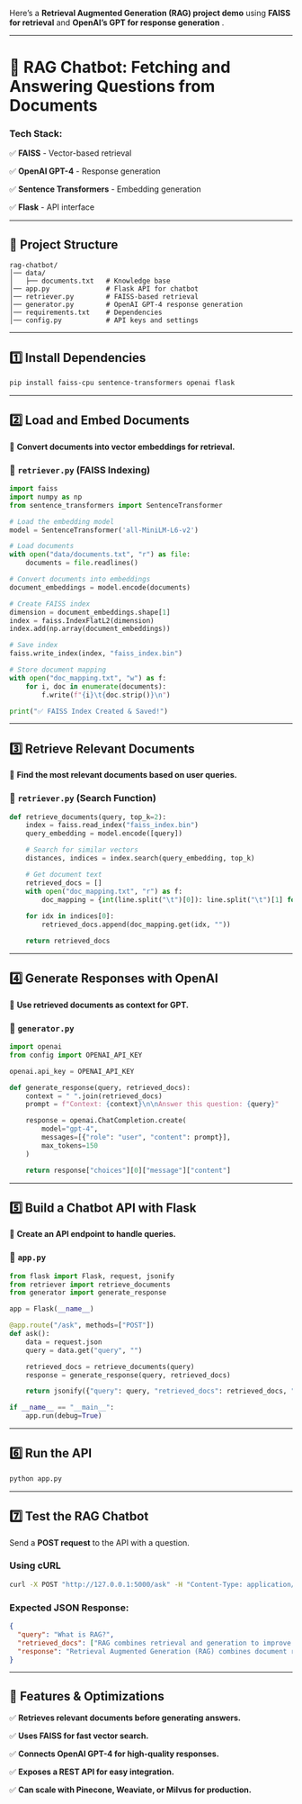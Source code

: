 Here’s a **Retrieval Augmented Generation (RAG) project demo** using **FAISS for retrieval** and  **OpenAI’s GPT for response generation** .

---

# **🚀 RAG Chatbot: Fetching and Answering Questions from Documents**

### **Tech Stack:**

✅ **FAISS** - Vector-based retrieval

✅ **OpenAI GPT-4** - Response generation

✅ **Sentence Transformers** - Embedding generation

✅ **Flask** - API interface

---

## **📌 Project Structure**

```
rag-chatbot/
│── data/
│   ├── documents.txt   # Knowledge base
│── app.py              # Flask API for chatbot
│── retriever.py        # FAISS-based retrieval
│── generator.py        # OpenAI GPT-4 response generation
│── requirements.txt    # Dependencies
│── config.py           # API keys and settings
```

---

## **1️⃣ Install Dependencies**

```bash
pip install faiss-cpu sentence-transformers openai flask
```

---

## **2️⃣ Load and Embed Documents**

🔹 **Convert documents into vector embeddings for retrieval.**

### **📄 `retriever.py` (FAISS Indexing)**

```python
import faiss
import numpy as np
from sentence_transformers import SentenceTransformer

# Load the embedding model
model = SentenceTransformer('all-MiniLM-L6-v2')

# Load documents
with open("data/documents.txt", "r") as file:
    documents = file.readlines()

# Convert documents into embeddings
document_embeddings = model.encode(documents)

# Create FAISS index
dimension = document_embeddings.shape[1]
index = faiss.IndexFlatL2(dimension)
index.add(np.array(document_embeddings))

# Save index
faiss.write_index(index, "faiss_index.bin")

# Store document mapping
with open("doc_mapping.txt", "w") as f:
    for i, doc in enumerate(documents):
        f.write(f"{i}\t{doc.strip()}\n")

print("✅ FAISS Index Created & Saved!")
```

---

## **3️⃣ Retrieve Relevant Documents**

🔹 **Find the most relevant documents based on user queries.**

### **📄 `retriever.py` (Search Function)**

```python
def retrieve_documents(query, top_k=2):
    index = faiss.read_index("faiss_index.bin")
    query_embedding = model.encode([query])

    # Search for similar vectors
    distances, indices = index.search(query_embedding, top_k)

    # Get document text
    retrieved_docs = []
    with open("doc_mapping.txt", "r") as f:
        doc_mapping = {int(line.split("\t")[0]): line.split("\t")[1] for line in f}
  
    for idx in indices[0]:
        retrieved_docs.append(doc_mapping.get(idx, ""))

    return retrieved_docs
```

---

## **4️⃣ Generate Responses with OpenAI**

🔹 **Use retrieved documents as context for GPT.**

### **📄 `generator.py`**

```python
import openai
from config import OPENAI_API_KEY

openai.api_key = OPENAI_API_KEY

def generate_response(query, retrieved_docs):
    context = " ".join(retrieved_docs)
    prompt = f"Context: {context}\n\nAnswer this question: {query}"

    response = openai.ChatCompletion.create(
        model="gpt-4",
        messages=[{"role": "user", "content": prompt}],
        max_tokens=150
    )

    return response["choices"][0]["message"]["content"]
```

---

## **5️⃣ Build a Chatbot API with Flask**

🔹 **Create an API endpoint to handle queries.**

### **📄 `app.py`**

```python
from flask import Flask, request, jsonify
from retriever import retrieve_documents
from generator import generate_response

app = Flask(__name__)

@app.route("/ask", methods=["POST"])
def ask():
    data = request.json
    query = data.get("query", "")

    retrieved_docs = retrieve_documents(query)
    response = generate_response(query, retrieved_docs)

    return jsonify({"query": query, "retrieved_docs": retrieved_docs, "response": response})

if __name__ == "__main__":
    app.run(debug=True)
```

---

## **6️⃣ Run the API**

```bash
python app.py
```

---

## **7️⃣ Test the RAG Chatbot**

Send a **POST request** to the API with a question.

### **Using cURL**

```bash
curl -X POST "http://127.0.0.1:5000/ask" -H "Content-Type: application/json" -d '{"query": "What is RAG?"}'
```

### **Expected JSON Response:**

```json
{
  "query": "What is RAG?",
  "retrieved_docs": ["RAG combines retrieval and generation to improve AI responses."],
  "response": "Retrieval Augmented Generation (RAG) combines document retrieval with language model generation to enhance accuracy and reduce hallucinations."
}
```

---

## **🚀 Features & Optimizations**

✅ **Retrieves relevant documents before generating answers.**

✅ **Uses FAISS for fast vector search.**

✅ **Connects OpenAI GPT-4 for high-quality responses.**

✅ **Exposes a REST API for easy integration.**

✅ **Can scale with Pinecone, Weaviate, or Milvus for production.**
